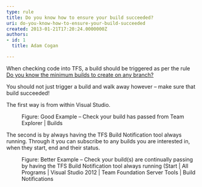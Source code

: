 ```yaml
---
type: rule
title: Do you know how to ensure your build succeeded?
uri: do-you-know-how-to-ensure-your-build-succeeded
created: 2013-01-21T17:20:24.0000000Z
authors:
- id: 1
  title: Adam Cogan

---
```


 
When checking code into TFS, a build should be triggered as per the rule [Do you know the minimum builds to create on any branch?](http&#58;//www.ssw.com.au/ssw/Standards/Rules/RulesToBetterSourceControlwithTFS.aspx#MinimumBuilds)

You should not just trigger a build and walk away however – make sure that build succeeded!
 
The first way is from within Visual Studio.
<dl class="goodImage"><dt><img src="/TFS/RulesToBetterVersionControlwithTFS(AKASourceControl)/PublishingImages/builds-success-good.jpg" alt=""></dt><dd>Figure&#58; Good Example – Check your build has passed from Team Explorer | Builds</dd></dl>
The second is by always having the TFS Build Notification tool always running. Through it you can subscribe to any builds you are interested in, when they start, end and their status.
<dl class="goodImage"><dt><img src="/TFS/RulesToBetterVersionControlwithTFS(AKASourceControl)/PublishingImages/builds-success-better.jpg" alt=""></dt><dd>Figure&#58; Better Example – Check your build(s) are continually passing by having the TFS Build Notification tool always running (Start | All Programs | Visual Studio 2012 | Team Foundation Server Tools | Build Notifications</dd></dl>
